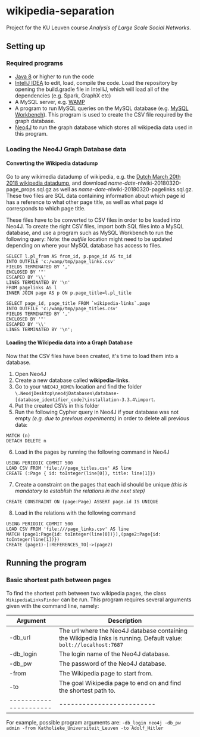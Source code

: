 # wikipedia-separation
Project for the KU Leuven course *Analysis of Large Scale Social Networks*. 

## Setting up

### Required programs
* [Java 8](http://www.oracle.com/technetwork/java/javase/downloads/jdk8-downloads-2133151.html) or higher to run the code
* [InteliJ IDEA](https://www.jetbrains.com/idea/) to edit, load, compile the code.
Load the repository by opening the build.gradle file in IntelliJ, which will load all of the dependencies (e.g. Spark, GraphX etc)
* A MySQL server, e.g. [WAMP](http://www.wampserver.com/en/)
* A program to run MySQL queries on the MySQL database (e.g. [MySQL Workbench](https://www.mysql.com/products/workbench/)).
This program is used to create the CSV file required by the graph database.
* [Neo4J](https://neo4j.com/) to run the graph database which stores all wikipedia data used in this program.

### Loading the Neo4J Graph Database data

#### Converting the Wikipedia datadump

Go to any wikimedia datadump of wikipedia, e.g. the [Dutch March 20th 2018 wikipedia datadump](https://dumps.wikimedia.org/nlwiki/20180320/), and download *name-date*-nlwiki-20180320-page_props.sql.gz as well as *name-date*-nlwiki-20180320-pagelinks.sql.gz.
These two files are SQL data containing information about which page id has a reference to what other page title, as well as what page id corresponds to which page title.

These files have to be converted to CSV files in order to be loaded into Neo4J.
To create the right CSV files, import both SQL files into a MySQL database, and use a program such as MySQL Workbench to run the following query:
Note: the *outfile* location might need to be updated depending on where your MySQL database has access to files.

```
SELECT l.pl_from AS from_id, p.page_id AS to_id
INTO OUTFILE 'c:/wamp/tmp/page_links.csv'
FIELDS TERMINATED BY ','
ENCLOSED BY '"'
ESCAPED BY '\\'
LINES TERMINATED BY '\n'
FROM pagelinks AS l
INNER JOIN page AS p ON p.page_title=l.pl_title
```

```
SELECT page_id, page_title FROM `wikipedia-links`.page
INTO OUTFILE 'c:/wamp/tmp/page_titles.csv'
FIELDS TERMINATED BY ','
ENCLOSED BY '"'
ESCAPED BY '\\'
LINES TERMINATED BY '\n';
```

#### Loading the Wikipedia data into a Graph Database

Now that the CSV files have been created, it's time to load them into a database.
1. Open Neo4J
2. Create a new database called **wikipedia-links**.
3. Go to your `%NEO4J_HOME%` location and find the folder `\.Neo4jDesktop\neo4jDatabases\database-[database_identifier_code]\installation-3.3.4\import`.
4. Put the created CSVs in this folder
5. Run the following Cypher query in Neo4J if your database was not empty *(e.g. due to previous experiments)* in order to delete all previous data:
```
MATCH (n)
DETACH DELETE n
```
6. Load in the pages by running the following command in Neo4J
```
USING PERIODIC COMMIT 500
LOAD CSV FROM 'file:///page_titles.csv' AS line
CREATE (:Page { id: toInteger(line[0]), title: line[1]})
```
7. Create a constraint on the pages that each id should be unique *(this is mandatory to establish the relations in the next step)*
```
CREATE CONSTRAINT ON (page:Page) ASSERT page.id IS UNIQUE
```
8. Load in the relations with the following command
```
USING PERIODIC COMMIT 500
LOAD CSV FROM 'file:///page_links.csv' AS line
MATCH (page1:Page{id: toInteger(line[0])}),(page2:Page{id: toInteger(line[1])})
CREATE (page1)-[:REFERENCES_TO]->(page2)
```

## Running the program

### Basic shortest path between pages
To find the shortest path between two wikipedia pages, the class `WikipediaLinksFinder` can be run.
This program requires several arguments given with the command line, namely:

| Argument               | Description               |
| ---------------------- | ------------------------- |
| -db_url | The url where the Neo4J database containing the Wikipedia links is running. Default value: `bolt://localhost:7687` |
| -db_login | The login name of the Neo4J database. |
| -db_pw | The password of the Neo4J database. |
| -from | The Wikipedia page to start from. |
| -to | The goal Wikipedia page to end on and find the shortest path to.  |
| ---------------------- | ------------------------- |

For example, possible program arguments are:
`-db_login neo4j -db_pw admin -from Katholieke_Universiteit_Leuven -to Adolf_Hitler`